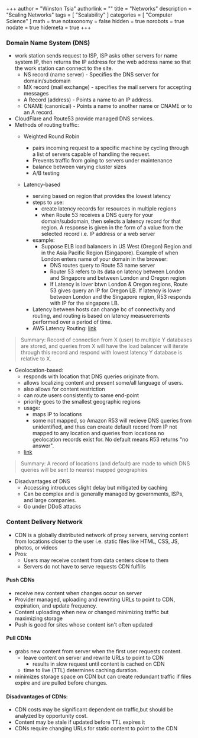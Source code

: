 +++
author = "Winston Tsia"
authorlink = ""
title = "Networks"
description = "Scaling Networks"
tags = [
    "Scalability"
]
categories = [
    "Computer Science"
]
math = true
notaxonomy = false
hidden = true
norobots = true
nodate = true
hidemeta = true
+++

### Domain Name System (DNS)
- work station sends request to ISP, ISP asks other servers for name system IP, then returns the IP address for the web address name so that the work station can connect to the site.
    - NS record (name server) - Specifies the DNS server for domain/subdomain
    - MX record (mail exchange) - specifies the mail servers for accepting messages
    - A Record (address) - Points a name to an IP address.
    - CNAME (canonical) - Points a name to another name or CNAME or to an A record.
- CloudFlare and Route53 provide managed DNS services.
- Methods of routing traffic:
    - Weighted Round Robin
        - pairs incoming request to a specific machine by cycling through a list of servers capable of handling the request.
        - Prevents traffic from going to servers under maintenance
        - balance between varying cluster sizes
        - A/B testing

    - Latency-based
        - serving based on region that provides the lowest latency
        - steps to use:
            - create latency records for resources in multiple regions
            - when Route 53 receives a DNS query for your domain/subdomain, then selects a latency record for that region. A response is given in the form of a value from the selected record i.e. IP address or a web server
        - example:
            - Suppose ELB load balancers in US West (Oregon) Region and in the Asia Pacific Region (Singapore). Example of when London enters name of your domain in the browser:
                - DNS routes query to Route 53 name server
                - Router 53 refers to its data on latency between London and Singapore and between London and Oregon region
                - If Latency is lover btwn London & Oregon regions, Route 53 gives query an IP for Oregon LB. If latency is lower between London and the Singapore region, R53 responds with IP for the singapore LB.
        - Latency between hosts can change bc of connectivity and routing, and routing is based on latency measuerements performed over a period of time. 
        - AWS Latency Routing: [link](https://docs.aws.amazon.com/Route53/latest/DeveloperGuide/routing-policy.html#routing-policy-latency)

>Summary: Record of connection from X (user) to multiple Y databases are stored, and queries from X will have the load balancer will iterate through this record and respond with lowest latency Y database is relative to X.

- Geolocation-based:
    - responds with location that DNS queries originate from.
    - allows localizing content and present some/all language of users.
    - also allows for content restriction
    - can route users consistently to same end-point
    - priority goes to the smallest geographic regions
    - usage:
        - maps IP to locations
        - some not mapped, so Amazon R53 will recieve DNS queries from unidentified, and thus can create default record from IP not mapped to any location and queries from locations no geolocation records exist for. No default means R53 returns "no answer".
    - [link](https://docs.aws.amazon.com/Route53/latest/DeveloperGuide/routing-policy.html#routing-policy-geo)

>Summary: A record of locations (and default) are made to which DNS queries will be sent to nearest mapped geographies

- Disadvantages of DNS
    - Accessing introduces slight delay but mitigated by caching
    - Can be complex and is generally managed by governments, ISPs, and large companies.
    - Go under DDoS attacks

### Content Delivery Network
- CDN is a globally distributed network of proxy servers, serving content from locations closer to the user i.e. static files like HTML, CSS, JS, photos, or videos
- Pros:
    - Users may receive content from data centers close to them
    - Servers do not have to serve requests CDN fulfills

#### Push CDNs
- receive new content when changes occur on server
- Provider managed, uploading and rewriting URLs to point to CDN, expiration, and update frequency. 
- Content uploading when new or changed minimizing traffic but maximizing storage
- Push is good for sites whose content isn't often updated 

#### Pull CDNs
- grabs new content from server when the first user requests content.
    - leave content on server and rewrite URLs to point to CDN
        - results in slow request until content is cached on CDN
    - time to live (TTL) determines caching duration.
- minimizes storage space on CDN but can create redundant traffic if files expire and are pulled before changes.

#### Disadvantages of CDNs:
- CDN costs may be significant dependent on traffic,but should be analyzed by opportunity cost. 
- Content may be stale if updated before TTL expires it
- CDNs require changing URLs for static content to point to the CDN



    